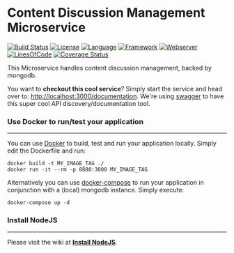 # Content Discussion Management Microservice #
[![Build Status](https://orca.snap-ci.com/slidewiki/discussion-service/branch/master/build_image)](https://orca.snap-ci.com/slidewiki/discussion-service/branch/master)
[![License](https://img.shields.io/badge/License-MPL%202.0-green.svg)](https://github.com/slidewiki/discussion-service/blob/master/LICENSE)
[![Language](https://img.shields.io/badge/Language-Javascript%20ECMA2015-lightgrey.svg)](https://developer.mozilla.org/en-US/docs/Web/JavaScript)
[![Framework](https://img.shields.io/badge/Framework-NodeJS%205.10.0-blue.svg)](https://nodejs.org/)
[![Webserver](https://img.shields.io/badge/Webserver-Hapi%2013.3.0-blue.svg)](http://hapijs.com/)
[![LinesOfCode](https://img.shields.io/badge/LOC--lightgrey.svg)](https://github.com/slidewiki/discussion-service/blob/master/application/package.json)
[![Coverage Status](https://coveralls.io/repos/github/slidewiki/discussion-service/badge.svg?branch=master)](https://coveralls.io/github/slidewiki/discussion-service?branch=master)

This Microservice handles content discussion management, backed by mongodb.

You want to **checkout this cool service**? Simply start the service and head over to: [http://localhost:3000/documentation](http://localhost:3000/documentation). We're using  [swagger](https://www.npmjs.com/package/hapi-swagger) to have this super cool API discovery/documentation tool.

### Use Docker to run/test your application ###
---
You can use [Docker](https://www.docker.com/) to build, test and run your application locally. Simply edit the Dockerfile and run:

```
docker build -t MY_IMAGE_TAG ./
docker run -it --rm -p 8880:3000 MY_IMAGE_TAG
```

Alternatively you can use [docker-compose](https://docs.docker.com/compose/) to run your application in conjunction with a (local) mongodb instance. Simply execute:

```
docker-compose up -d
```

### Install NodeJS ###
---
Please visit the wiki at [**Install NodeJS**](https://github.com/slidewiki/microservice-template/wiki/Install-NodeJS).
